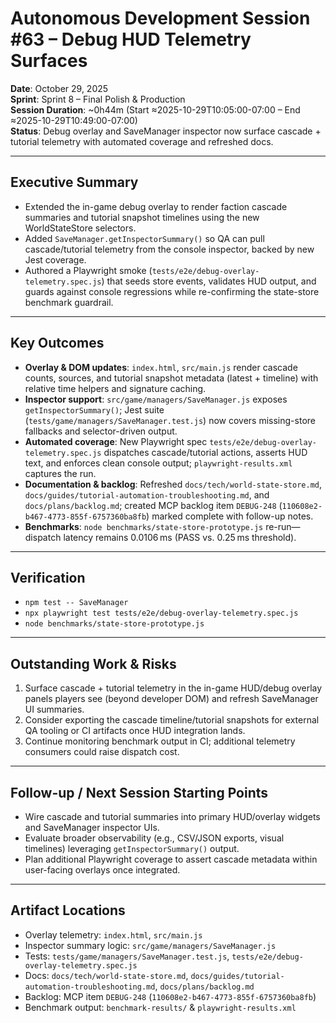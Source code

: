 # Autonomous Development Session #63 – Debug HUD Telemetry Surfaces

**Date**: October 29, 2025  
**Sprint**: Sprint 8 – Final Polish & Production  
**Session Duration**: ~0h44m (Start ≈2025-10-29T10:05:00-07:00 – End ≈2025-10-29T10:49:00-07:00)  
**Status**: Debug overlay and SaveManager inspector now surface cascade + tutorial telemetry with automated coverage and refreshed docs.

---

## Executive Summary
- Extended the in-game debug overlay to render faction cascade summaries and tutorial snapshot timelines using the new WorldStateStore selectors.
- Added `SaveManager.getInspectorSummary()` so QA can pull cascade/tutorial telemetry from the console inspector, backed by new Jest coverage.
- Authored a Playwright smoke (`tests/e2e/debug-overlay-telemetry.spec.js`) that seeds store events, validates HUD output, and guards against console regressions while re-confirming the state-store benchmark guardrail.

---

## Key Outcomes
- **Overlay & DOM updates**: `index.html`, `src/main.js` render cascade counts, sources, and tutorial snapshot metadata (latest + timeline) with relative time helpers and signature caching.
- **Inspector support**: `src/game/managers/SaveManager.js` exposes `getInspectorSummary()`; Jest suite (`tests/game/managers/SaveManager.test.js`) now covers missing-store fallbacks and selector-driven output.
- **Automated coverage**: New Playwright spec `tests/e2e/debug-overlay-telemetry.spec.js` dispatches cascade/tutorial actions, asserts HUD text, and enforces clean console output; `playwright-results.xml` captures the run.
- **Documentation & backlog**: Refreshed `docs/tech/world-state-store.md`, `docs/guides/tutorial-automation-troubleshooting.md`, and `docs/plans/backlog.md`; created MCP backlog item `DEBUG-248` (`110608e2-b467-4773-855f-6757360ba8fb`) marked complete with follow-up notes.
- **Benchmarks**: `node benchmarks/state-store-prototype.js` re-run—dispatch latency remains 0.0106 ms (PASS vs. 0.25 ms threshold).

---

## Verification
- `npm test -- SaveManager`
- `npx playwright test tests/e2e/debug-overlay-telemetry.spec.js`
- `node benchmarks/state-store-prototype.js`

---

## Outstanding Work & Risks
1. Surface cascade + tutorial telemetry in the in-game HUD/debug overlay panels players see (beyond developer DOM) and refresh SaveManager UI summaries.
2. Consider exporting the cascade timeline/tutorial snapshots for external QA tooling or CI artifacts once HUD integration lands.
3. Continue monitoring benchmark output in CI; additional telemetry consumers could raise dispatch cost.

---

## Follow-up / Next Session Starting Points
- Wire cascade and tutorial summaries into primary HUD/overlay widgets and SaveManager inspector UIs.
- Evaluate broader observability (e.g., CSV/JSON exports, visual timelines) leveraging `getInspectorSummary()` output.
- Plan additional Playwright coverage to assert cascade metadata within user-facing overlays once integrated.

---

## Artifact Locations
- Overlay telemetry: `index.html`, `src/main.js`
- Inspector summary logic: `src/game/managers/SaveManager.js`
- Tests: `tests/game/managers/SaveManager.test.js`, `tests/e2e/debug-overlay-telemetry.spec.js`
- Docs: `docs/tech/world-state-store.md`, `docs/guides/tutorial-automation-troubleshooting.md`, `docs/plans/backlog.md`
- Backlog: MCP item `DEBUG-248` (`110608e2-b467-4773-855f-6757360ba8fb`)
- Benchmark output: `benchmark-results/` & `playwright-results.xml`
